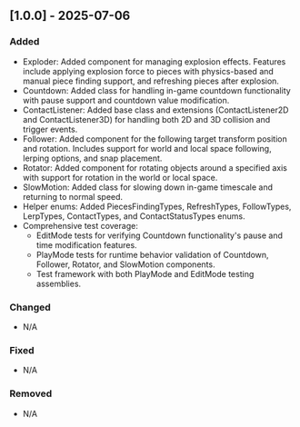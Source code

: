 ﻿## [1.0.0] - 2025-07-06

### Added
- Exploder: Added component for managing explosion effects. Features include applying explosion force to pieces with physics-based and manual piece finding support, and refreshing pieces after explosion.
- Countdown: Added class for handling in-game countdown functionality with pause support and countdown value modification.
- ContactListener: Added base class and extensions (ContactListener2D and ContactListener3D) for handling both 2D and 3D collision and trigger events.
- Follower: Added component for the following target transform position and rotation. Includes support for world and local space following, lerping options, and snap placement.
- Rotator: Added component for rotating objects around a specified axis with support for rotation in the world or local space.
- SlowMotion: Added class for slowing down in-game timescale and returning to normal speed.
- Helper enums: Added PiecesFindingTypes, RefreshTypes, FollowTypes, LerpTypes, ContactTypes, and ContactStatusTypes enums.
- Comprehensive test coverage:
  - EditMode tests for verifying Countdown functionality's pause and time modification features.
  - PlayMode tests for runtime behavior validation of Countdown, Follower, Rotator, and SlowMotion components.
  - Test framework with both PlayMode and EditMode testing assemblies.

### Changed
- N/A

### Fixed
- N/A

### Removed
- N/A